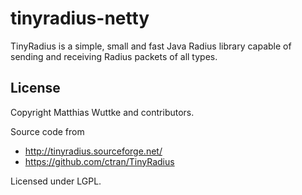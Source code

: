 # tinyradius-netty

TinyRadius is a simple, small and fast Java Radius library capable of
sending and receiving Radius packets of all types.


## License
Copyright Matthias Wuttke and contributors.

Source code from
- http://tinyradius.sourceforge.net/
- https://github.com/ctran/TinyRadius

Licensed under LGPL.